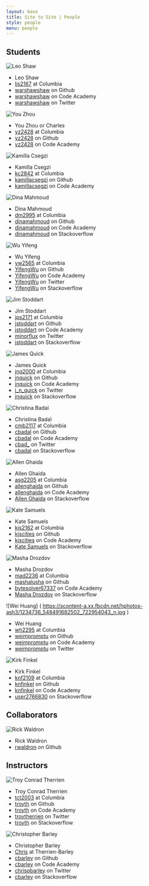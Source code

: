 ```yaml
---
layout: base
title: Site to Site | People
style: people
menu: people
---
```

## Students

![Leo Shaw](http://s.gravatar.com/avatar/f1e3afe5eb52caaa14890b0b9eb79ee7?s=80)
*  Leo Shaw
*  [ljs2167](mailto:ljs2167@columbia.edu) at Columbia
*  [warshawshaw](https://github.com/warshawshaw) on Github
*  [warshawshaw](http://www.codecademy.com/warshawshaw) on Code Academy
*  [warshawshaw](https://twitter.com/warshawshaw) on Twitter

![You Zhou](http://s.gravatar.com/avatar/57ec0c8d495a9c261b4d12413d5f1882?s=80)
*  You Zhou or Charles
*  [yz2428](mailto:yz2428@columbia.edu) at Columbia
*  [yz2428](https://github.com/yz2428) on Github
*  [yz2428](http://www.codecademy.com/yz2428) on Code Academy

![Kamilla Csegzi](http://www.gravatar.com/avatar/f3595b8d754b0acd36a6f222e94b32cc.png)
*  Kamilla Csegzi
*  [kc2842](mailto:kc2842@columbia.edu) at Columbia
*  [kamillacsegzi](https://github.com/kamillacsegzi) on Github
*  [kamillacsegzi](http://www.codecademy.com/kamillacsegzi) on Code Academy

![Dina Mahmoud](http://www.gravatar.com/avatar/13b82a9498fba917a31256e959e5a063.png)
*  Dina Mahmoud
*  [dm2995](mailto:dm2995@columbia.edu) at Columbia
*  [dinamahmoud](https://github.com/dinamahmoud) on Github
*  [dinamahmoud](http://www.codecademy.com/dinamahmoud) on Code Academy
*  [dinamahmoud](http://stackoverflow.com/users/2765586/dinamahmoud) on Stackoverflow

![Wu Yifeng]()
*  Wu Yifeng
*  [yw2565](mailto:yw2565@columbia.edu) at Columbia
*  [YifengWu](https://github.com/YifengWu) on Github
*  [YifengWu](http://www.codecademy.com/objectrockstar38809) on Code Academy
*  [YifengWu](https://twitter.com/YifengWu) on Twitter
*  [YifengWu](http://stackoverflow.com/users/2765433/yifeng-wu) on Stackoverflow

![Jim Stoddart](http://www.gravatar.com/avatar/148622c3608f6a8a53d62673bbb88af4.png)
*  Jim Stoddart
*  [jps2171](mailto:jps2171@columbia.edu) at Columbia
*  [jstoddart](https://github.com/jstoddart) on Github
*  [jstoddart](http://www.codecademy.com/jstoddart) on Code Academy
*  [minorflux](https://twitter.com/minorflux) on Twitter
*  [jstoddart](http://stackoverflow.com/users/2014463/jstoddart) on Stackoverflow 

![James Quick](http://www.gravatar.com/avatar/3ba8705123c60d4b0e79bd4166ac2ecb.png)
*  James Quick
*  [jnq2000](mailto:jnq2000@columbia.edu) at Columbia
*  [jnquick](https://github.com/jnquick) on Github
*  [jnquick](http://www.codecademy.com/jnquick) on Code Academy
*  [j_n_quick](https://twitter.com/j_n_quick) on Twitter
*  [jnquick](http://stackoverflow.com/users/2014463/jnquick) on Stackoverflow

![Christina Badal](http://www.gravatar.com/avatar/979286bc743bd6ac1e9fbfb46fc1f305.png)
*  Christina Badal
*  [cmb2117](mailto:cmb2117@columbia.edu) at Columbia
*  [cbadal](https://github.com/cbadal) on Github
*  [cbadal](http://www.codecademy.com/cbadal) on Code Academy
*  [cbad_](https://twitter.com/cbad_) on Twitter
*  [cbadal](http://stackoverflow.com/users/2757751/cbadal) on Stackoverflow

![Allen Ghaida](http://www.gravatar.com/avatar/514a5f9730f31cbf4ac0e5087657a49d.png)
*  Allen Ghaida
*  [asg2205](mailto:asg2205@columbia.edu) at Columbia
*  [allenghaida](https://github.com/allenghaida) on Github
*  [allenghaida](http://www.codecademy.com/allenghaida) on Code Academy
*  [Allen Ghaida](http://stackoverflow.com/users/2767198/allen-ghaida) on Stackoverflow

![Kate Samuels](http://www.gravatar.com/avatar/643f31bcf5b30889695215cdd3d2a890.png)
*  Kate Samuels
*  [kjs2162](mailto:kjs2162@columbia.edu) at Columbia
*  [kjscities](https://github.com/kjscities) on Github
*  [kjscities](http://www.codecademy.com/kjscities) on Code Academy
*  [Kate Samuels](http://stackoverflow.com/users/2793758/user2793758) on Stackoverflow

![Masha Drozdov](https://en.gravatar.com/userimage/36066777/7a1ff6443d5a93bb708395712fc0c8cc.jpg)
*  Masha Drozdov
*  [mad2236](mailto:mad2236@columbia.edu) at Columbia
*  [mashalusha](https://github.com/mashalusha) on Github
*  [bytesolver67337](http://www.codecademy.com/bytesolver67337) on Code Academy
*  [Masha Drozdov](http://stackoverflow.com/users/2759765/user2759765) on Stackoverflow

![Wei Huang] ( https://scontent-a.xx.fbcdn.net/hphotos-ash3/1234736_548491682502_722954043_n.jpg )
*  Wei Huang
*  [wh2295](mailto:wh2295@columbia.edu) at Columbia
*  [weimpromptu](https://github.com/weimpromptu) on Github
*  [weimpromptu](http://www.codecademy.com/weimpromptu) on Code Academy
*  [weimpromptu](https://twitter.com/weimpromptu) on Twitter

![Kirk Finkel](http://www.gravatar.com/avatar/ba300d3c386ba8a144285589d1dc7d25.png)
*  Kirk Finkel
*  [knf2109](mailto:knf2109@columbia.edu) at Columbia
*  [knfinkel](https://github.com/knfinkel) on Github
*  [knfinkel](http://www.codecademy.com/knfinkel) on Code Academy
*  [user2766830](http://stackoverflow.com/users/2766830/user2766830) on Stackoverflow

## Collaborators

![Rick Waldron](https://1.gravatar.com/avatar/36c697d974542aadaee06a0f39cb1437?d=https%3A%2F%2Fidenticons.github.com%2Fb1a5a84a3388b3f37634445bd1317047.png&s=420)
*	Rick Waldron
*	[rwaldron](https://github.com/rwaldron) on Github


## Instructors

![Troy Conrad Therrien](http://1.gravatar.com/avatar/8241d6e7491e352db8edf5b5f8633d2c)
*  Troy Conrad Therrien
*  [tct2003](mailto:tct2003@columbia.edu) at Columbia
*  [troyth](https://github.com/troyth) on Github
*  [troyth](http://www.codecademy.com/troyth) on Code Academy
*  [troytherrien](https://twitter.com/troytherrien) on Twitter
*  [troyth](http://stackoverflow.com/users/1798342/troyth) on Stackoverflow

![Christopher Barley](http://en.gravatar.com/userimage/55147665/535791a604697c9acc8d1690420e1ded.jpg)
*  Christopher Barley
*  [Chris](mailto:chris@th-ey.co) at Therrien-Barley
*  [cbarley](https://github.com/cbarley) on Github
*  [cbarley](http://www.codecademy.com/cbarley) on Code Academy
*  [chrispbarley](https://twitter.com/chrispbarley) on Twitter
*  [cbarley](http://stackoverflow.com/users/2769341/cbarley) on Stackoverflow